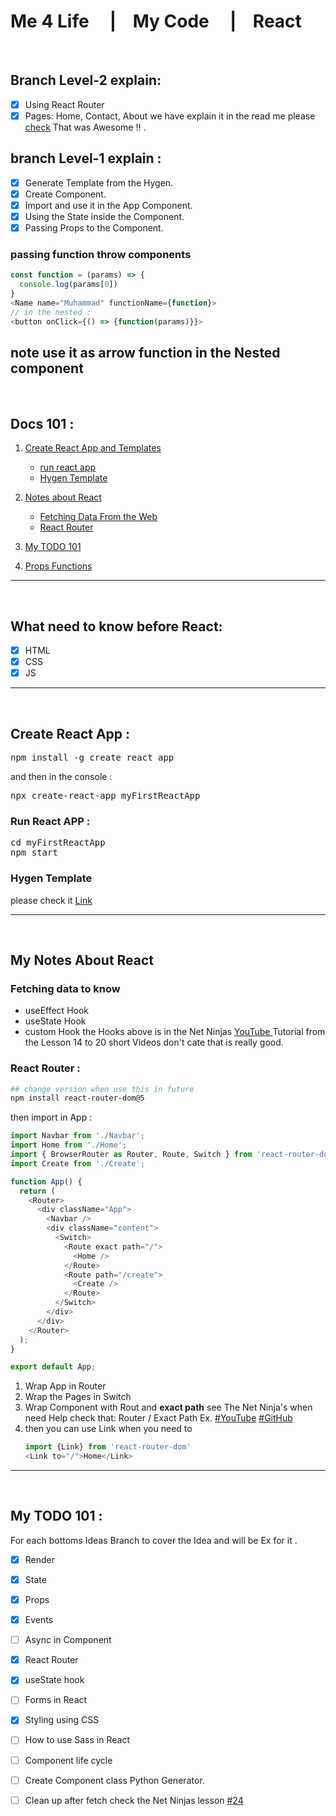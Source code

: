
# Me 4 Life &nbsp;&nbsp;&nbsp;  |&nbsp;&nbsp;&nbsp; My Code &nbsp;&nbsp;&nbsp;  |&nbsp;&nbsp;&nbsp; React   
<br>

## Branch Level-2 explain:
- [x] Using React Router 
- [x] Pages: Home, Contact, About
  we have explain it in the read me please [check](#react-router-)
  That was Awesome !! .  

## branch Level-1 explain :
- [x] Generate Template from the Hygen.
- [x] Create Component.
- [x] Import and use it in the App Component.
- [x] Using the State inside the Component.
- [x] Passing Props to the Component. 

### passing function throw components

```js
const function = (params) => {
  console.log(params[0])
}
<Name name="Muhammad" functionName={function}>
// in the nested : 
<button onClick={() => {function(params)}}>
```

note use it as **arrow** function in the Nested component
---
<br>

## Docs 101 : 
1. [Create React App and Templates](#create-react-app-)
   - [run react app](#run-react-app-)
   - [Hygen Template](#hygen-template)

2. [Notes about React](#my-notes-about-react)
   - [Fetching Data From the Web](#fetching-data-to-know)
   - [React Router](#react-router-)

3. [My TODO 101](#my-todo-101-)
4. [Props Functions](#passing-function-throw-components)

---
<br>

## What need to know before React: 
- [x] HTML
- [x] CSS
- [x] JS
---
<br>

## Create React App : 
<pre>
npm install -g create react app
</pre>
and then in the console : 
<pre>
npx create-react-app myFirstReactApp
</pre>
### Run React APP : 

<pre>
cd myFirstReactApp
npm start
</pre>

### Hygen Template
please check it [Link](https://github.com/Hazim6163/Generators#generate-starter-react-app)

---
<br>

## My Notes About React
### Fetching data to know
- useEffect Hook 
- useState Hook 
- custom Hook 
the Hooks above is in the Net Ninjas [YouTube ](https://www.youtube.com/watch?v=gv9ugDJ1ynU&list=PL4cUxeGkcC9gZD-Tvwfod2gaISzfRiP9d&index=14) Tutorial from the Lesson 14 to 20 short Videos don't cate that is really good. 

### React Router : 
``` bash
## change version when use this in future
npm install react-router-dom@5
```
then import in App : 
``` js
import Navbar from './Navbar';
import Home from './Home';
import { BrowserRouter as Router, Route, Switch } from 'react-router-dom';
import Create from './Create';

function App() {
  return (
    <Router>
      <div className="App">
        <Navbar />
        <div className="content">
          <Switch>
            <Route exact path="/">
              <Home />
            </Route>
            <Route path="/create">
              <Create />
            </Route>
          </Switch>
        </div>
      </div>
    </Router>
  );
}

export default App;
```
1. Wrap App in Router 
2. Wrap the Pages in Switch 
3. Wrap Component with Rout and **exact path** see The Net Ninja's when need Help check that: Router / Exact Path Ex. [#YouTube](https://www.youtube.com/watch?v=EmUa_tcSM-k&list=PL4cUxeGkcC9gZD-Tvwfod2gaISzfRiP9d&index=22) [#GitHub](https://github.com/iamshaunjp/Complete-React-Tutorial/tree/lesson-22)
4. then you can use Link when you need to 
    ``` js
    import {Link} from 'react-router-dom'
    <Link to="/">Home</Link>
    ```




    

---
<br>

## My TODO 101 : 
For each bottoms Ideas Branch to cover the Idea and will be Ex for it .

- [x] Render  
- [x] State 

- [x] Props 

- [x] Events 

- [ ] Async in Component 

- [x] React Router

- [x] useState hook

- [ ] Forms in React 

- [x] Styling using CSS

- [ ] How to use Sass in React

- [ ] Component life cycle

- [ ] Create Component class Python Generator.

- [ ] Clean up after fetch check the Net Ninjas lesson [#24](https://www.youtube.com/watch?v=aKOQtGLT-Yk&list=PL4cUxeGkcC9gZD-Tvwfod2gaISzfRiP9d&index=24) 

